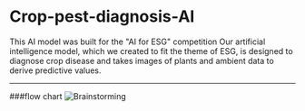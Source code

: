 # Crop-pest-diagnosis-AI
This AI model was built for the "AI for ESG" competition Our artificial intelligence model, which we created to fit the theme of ESG, is designed to diagnose crop disease and takes images of plants and ambient data to derive predictive values.
***
###flow chart
![Brainstorming](https://github.com/wooyoungwoong-AI/Crop-pest-diagnosis-AI/assets/136695011/07af8258-b06f-4e99-ab55-8e3f2fbf2507)

